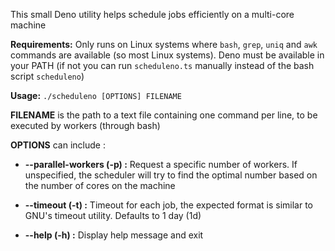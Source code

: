 This small Deno utility helps schedule jobs efficiently on a multi-core machine

**Requirements:** Only runs on Linux systems where `bash`, `grep`, `uniq` and `awk` commands are available (so most Linux systems). Deno must be available in your PATH (if not you can run `scheduleno.ts` manually instead of the bash script `scheduleno`)
 
**Usage:** `./scheduleno [OPTIONS] FILENAME`

**FILENAME** is the path to a text file containing one command per line, to be executed by workers (through bash)
 
**OPTIONS**  can include :
 
- **--parallel-workers (-p) :** Request a specific number of workers. If unspecified, the scheduler will try to find the optimal number based on the number of cores on the machine

- **--timeout (-t) :** Timeout for each job, the expected format is similar to GNU's timeout utility. Defaults to 1 day (1d)

- **--help (-h) :** Display help message and exit
